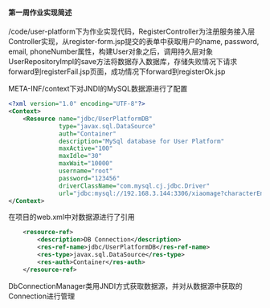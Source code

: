 #### 第一周作业实现简述

/code/user-platform下为作业实现代码，RegisterController为注册服务接入层Controller实现，从register-form.jsp提交的表单中获取用户的name, password, email, phoneNumber属性，构建User对象之后，调用持久层对象UserRepositoryImpl的save方法将数据存入数据库，存储失败情况下请求forward到registerFail.jsp页面，成功情况下forward到registerOk.jsp



META-INF/context下对JNDI的MySQL数据源进行了配置

```xml
<?xml version="1.0" encoding="UTF-8"?>
<Context>
    <Resource name="jdbc/UserPlatformDB"
              type="javax.sql.DataSource"
              auth="Container"
              description="MySql database for User Platform"
              maxActive="100"
              maxIdle="30"
              maxWait="10000"
              username="root"
              password="123456"
              driverClassName="com.mysql.cj.jdbc.Driver"
              url="jdbc:mysql://192.168.3.144:3306/xiaomage?characterEncoding=UTF-8"/>
</Context>
```

在项目的web.xml中对数据源进行了引用

```xml
    <resource-ref>
        <description>DB Connection</description>
        <res-ref-name>jdbc/UserPlatformDB</res-ref-name>
        <res-type>javax.sql.DataSource</res-type>
        <res-auth>Container</res-auth>
    </resource-ref>
```

DbConnectionManager类用JNDI方式获取数据源，并对从数据源中获取的Connection进行管理